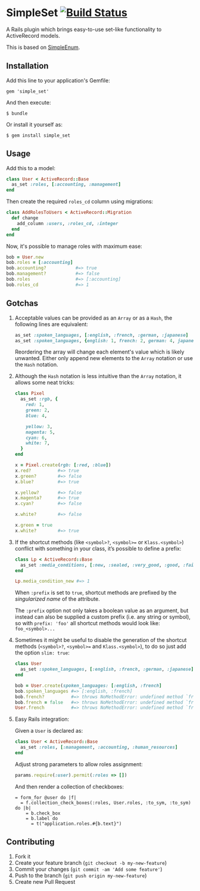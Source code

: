 # SimpleSet [![Build Status](https://travis-ci.org/sante-link/simple_set.png?branch=master)](https://travis-ci.org/sante-link/simple_set)

A Rails plugin which brings easy-to-use set-like functionality to ActiveRecord models.

This is based on [SimpleEnum](https://github.com/lwe/simple_enum).

## Installation

Add this line to your application's Gemfile:

```
gem 'simple_set'
```

And then execute:

```
$ bundle
```

Or install it yourself as:

```
$ gem install simple_set
```

## Usage

Add this to a model:

```ruby
class User < ActiveRecord::Base
  as_set :roles, [:accounting, :management]
end
```

Then create the required `roles_cd` column using migrations:

```ruby
class AddRolesToUsers < ActiveRecord::Migration
  def change
    add_column :users, :roles_cd, :integer
  end
end
```

Now, it's possible to manage roles with maximum ease:

```ruby
bob = User.new
bob.roles = [:accounting]
bob.accounting?           #=> true
bob.management?           #=> false
bob.roles                 #=> [:accounting]
bob.roles_cd              #=> 1
```

## Gotchas

1. Acceptable values can be provided as an `Array` or as a `Hash`, the
   following lines are equivalent:

   ```ruby
   as_set :spoken_languages, [:english, :french, :german, :japanese]
   as_set :spoken_languages, {english: 1, french: 2, german: 4, japanese: 8}
   ```

   Reordering the array will change each element's value which is likely
   unwanted.  Either only append new elements to the `Array` notation or use
   the `Hash` notation.

2. Although the `Hash` notation is less intuitive than the `Array` notation, it
   allows some neat tricks:

   ```ruby
   class Pixel
     as_set :rgb, {
       red: 1,
       green: 2,
       blue: 4,

       yellow: 3,
       magenta: 5,
       cyan: 6,
       white: 7,
     }
   end

   x = Pixel.create(rgb: [:red, :blue])
   x.red?          #=> true
   x.green?        #=> false
   x.blue?         #=> true

   x.yellow?       #=> false
   x.magenta?      #=> true
   x.cyan?         #=> false

   x.white?        #=> false

   x.green = true
   x.white?        #=> true
   ```

3. If the shortcut methods (like `<symbol>?`, `<symbol>=` or `Klass.<symbol>`)
   conflict with something in your class, it’s possible to define a prefix:

   ```ruby
   class Lp < ActiveRecord::Base
     as_set :media_conditions, [:new, :sealed, :very_good, :good, :fair, :poor], prefix: true
   end

   Lp.media_condition_new #=> 1
   ```

   When `:prefix` is set to `true`, shortcut methods are prefixed by the
   _singularized name_ of the attribute.

   The `:prefix` option not only takes a boolean value as an argument, but
   instead can also be supplied a custom prefix (i.e. any string or symbol), so
   with `prefix: 'foo'` all shortcut methods would look like: `foo_<symbol>...`

4. Sometimes it might be useful to disable the generation of the shortcut
   methods (`<symbol>?`, `<symbol>=` and `Klass.<symbol>`), to do so just add
   the option `slim: true`:

   ```ruby
   class User
     as_set :spoken_languages, [:english, :french, :german, :japanese], slim: true
   end

   bob = User.create(spoken_languages: [:english, :french]
   bob.spoken_languages #=> [:english, :french]
   bob.french?          #=> throws NoMethodError: undefined method `french?'
   bob.french = false   #=> throws NoMethodError: undefined method `french='
   User.french          #=> throws NoMethodError: undefined method `french'
   ```

5. Easy Rails integration:

   Given a `User` is declared as:

   ```ruby
   class User < ActiveRecord::Base
     as_set :roles, [:management, :accounting, :human_resources]
   end
   ```

   Adjust strong parameters to allow roles assignment:

   ```ruby
   params.require(:user).permit(:roles => [])
   ```

   And then render a collection of checkboxes:

   ```haml
   = form_for @user do |f|
     = f.collection_check_boxes(:roles, User.roles, :to_sym, :to_sym) do |b|
       = b.check_box
       = b.label do
         = t("application.roles.#{b.text}")
   ```

## Contributing

1. Fork it
2. Create your feature branch (`git checkout -b my-new-feature`)
3. Commit your changes (`git commit -am 'Add some feature'`)
4. Push to the branch (`git push origin my-new-feature`)
5. Create new Pull Request
